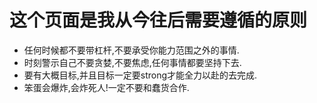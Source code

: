 # 这个页面是我从今往后需要遵循的原则
* 任何时候都不要带杠杆,不要承受你能力范围之外的事情.
* 时刻警示自己不要贪婪,不要焦虑,任何事情都要坚持下去.
* 要有大概目标,并且目标一定要strong才能全力以赴的去完成.
* 笨蛋会爆炸,会炸死人!一定不要和蠢货合作.
